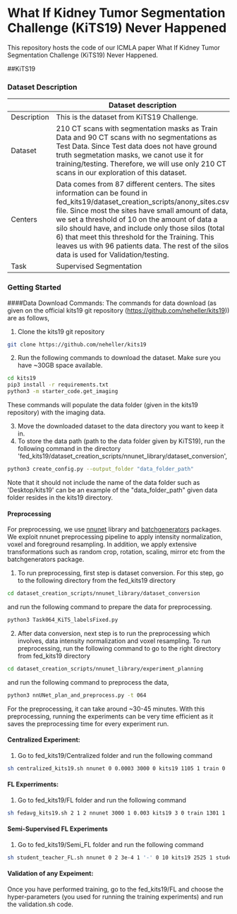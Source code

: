 # What If Kidney Tumor Segmentation Challenge (KiTS19) Never Happened
 This repository hosts the code of our ICMLA paper What If Kidney Tumor Segmentation Challenge (KiTS19) Never Happened.


##KiTS19
### Dataset Description

|                   | Dataset description 
| ----------------- | -----------------------------------------------
| Description       | This is the dataset from KiTS19 Challenge.
| Dataset           | 210 CT scans with segmentation masks as Train Data and 90 CT scans with no segmentations as Test Data. Since Test data does not have ground truth segmetation masks, we canot use it for training/testing. Therefore, we will use only 210 CT scans in our exploration of this dataset. 
| Centers           | Data comes from 87 different centers. The sites information can be found in fed_kits19/dataset_creation_scripts/anony_sites.csv file. Since most the sites have small amount of data, we set a threshold of 10 on the amount of data a silo should have, and include only those silos (total 6) that meet this threshold for the Training. This leaves us with 96 patients data. The rest of the silos data is used for Validation/testing.
| Task              | Supervised Segmentation

### Getting Started
####Data Download Commands:
The commands for data download
(as given on the official kits19 git repository (https://github.com/neheller/kits19)) are as follows,

1. Clone the kits19 git repository
```bash
git clone https://github.com/neheller/kits19
```

2. Run the following commands to download the dataset. Make sure you have ~30GB space available.
```bash
cd kits19
pip3 install -r requirements.txt
python3 -m starter_code.get_imaging
```
These commands will populate the data folder (given in the kits19 repository) with the imaging data. 

3. Move the downloaded dataset to the data directory you want to keep it in.
4. To store the data path (path to the data folder given by KiTS19), run the following command in the directory 'fed_kits19/dataset_creation_scripts/nnunet_library/dataset_conversion',
```bash
python3 create_config.py --output_folder "data_folder_path" 
```
Note that it should not include the name of the data folder such as 'Desktop/kits19' can be an example of the "data_folder_path" given data folder resides in the kits19 directory.


#### Preprocessing
For preprocessing, we use [nnunet](https://github.com/MIC-DKFZ/nnUNet) library and [batchgenerators](https://github.com/MIC-DKFZ/batchgenerators) packages. We exploit nnunet preprocessing pipeline
to apply intensity normalization, voxel and foreground resampling. In addition, we apply extensive transformations such as random crop, rotation, scaling, mirror etc from the batchgenerators package. 

1. To run preprocessing, first step is dataset conversion. For this step, go to the following directory from the fed_kits19 directory
```bash
cd dataset_creation_scripts/nnunet_library/dataset_conversion
```
and run the following command to prepare the data for preprocessing.
```bash
python3 Task064_KiTS_labelsFixed.py 
```
2. After data conversion, next step is to run the preprocessing which involves, data intensity normalization and voxel resampling. To run preprocessing, run the following command to go to the right directory from fed_kits19 directory
```bash
cd dataset_creation_scripts/nnunet_library/experiment_planning
```
and run the following command to preprocess the data,
```bash
python3 nnUNet_plan_and_preprocess.py -t 064
```
For the preprocessing, it can take around ~30-45 minutes. 
With this preprocessing, running the experiments can be very time efficient as it saves the preprocessing time for every experiment run.

#### Centralized Experiment:
1. Go to fed_kits19/Centralized folder and run the following command
```bash
sh centralized_kits19.sh nnunet 0 0.0003 3000 0 kits19 1105 1 train 0
```
#### FL Experriments:
1. Go to fed_kits19/FL folder and run the following command
```bash
sh fedavg_kits19.sh 2 1 2 nnunet 3000 1 0.003 kits19 3 0 train 1301 1
```

#### Semi-Supervised FL Experiments
1. Go to fed_kits19/Semi_FL folder and run the following command
```bash
sh student_teacher_FL.sh nnunet 0 2 3e-4 1 '-' 0 10 kits19 2525 1 student_training 6 7 3000 1 mixup 6
```

#### Validation of any Expeiment:
Once you have performed training, go to the fed_kits19/FL and choose the hyper-parameters (you used for running the training experiments) and run the validation.sh code. 

